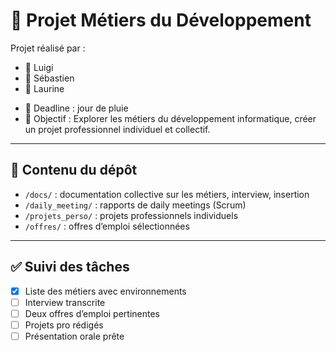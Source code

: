 # 🚀 Projet Métiers du Développement

Projet réalisé par :  
- 👤 Luigi
- 👤 Sébastien
- 👤 Laurine

* 📅 Deadline : jour de pluie
* 🎯 Objectif : Explorer les métiers du développement informatique, créer un projet professionnel individuel et collectif.

---

## 📂 Contenu du dépôt

- `/docs/` : documentation collective sur les métiers, interview, insertion
- `/daily_meeting/` : rapports de daily meetings (Scrum)
- `/projets_perso/` : projets professionnels individuels
- `/offres/` : offres d’emploi sélectionnées

---

## ✅ Suivi des tâches

- [x] Liste des métiers avec environnements
- [ ] Interview transcrite
- [ ] Deux offres d’emploi pertinentes
- [ ] Projets pro rédigés
- [ ] Présentation orale prête
